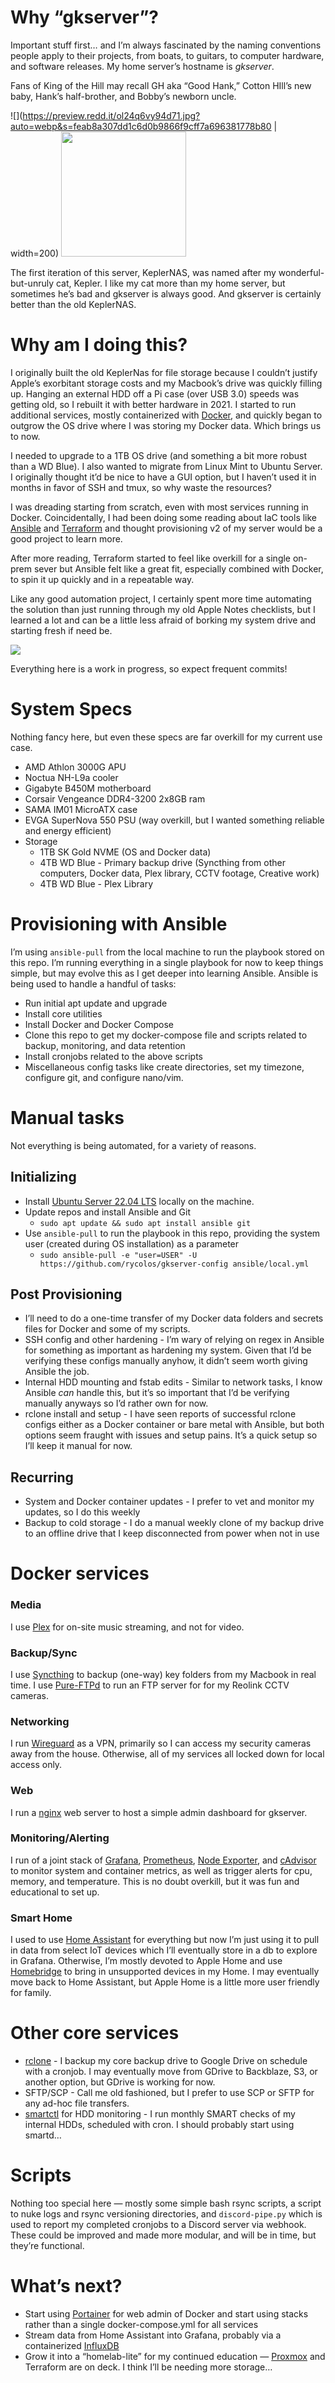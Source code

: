# Why “gkserver”?

Important stuff first… and I’m always fascinated by the naming conventions people apply to their projects, from boats, to guitars, to computer hardware, and software releases. My home server’s hostname is *gkserver*. 

Fans of King of the Hill may recall GH aka “Good Hank,” Cotton HIll’s new baby, Hank’s half-brother, and Bobby’s newborn uncle.

![](https://preview.redd.it/ol24q6vy94d71.jpg?auto=webp&s=feab8a307dd1c6d0b9866f9cff7a696381778b80 | width=200)
<img src="https://preview.redd.it/ol24q6vy94d71.jpg?auto=webp&s=feab8a307dd1c6d0b9866f9cff7a696381778b80" width="200">

The first iteration of this server, KeplerNAS, was named after my wonderful-but-unruly cat, Kepler. I like my cat more than my home server, but sometimes he’s bad and gkserver is always good. And gkserver is certainly better than the old KeplerNAS.

# Why am I doing this?

I originally built the old KeplerNas for file storage because I couldn’t justify Apple’s exorbitant storage costs and my Macbook’s drive was quickly filling up. Hanging an external HDD off a Pi case (over USB 3.0) speeds was getting old, so I rebuilt it with better hardware in 2021. I started to run additional services, mostly containerized with [Docker](https://www.docker.com), and quickly began to outgrow the OS drive where I was storing my Docker data. Which brings us to now. 

I needed to upgrade to a 1TB OS drive (and something a bit more robust than a WD Blue). I also wanted to migrate from Linux Mint to Ubuntu Server. I originally thought it’d be nice to have a GUI option, but I haven’t used it in months in favor of SSH and tmux, so why waste the resources? 

I was dreading starting from scratch, even with most services running in Docker. Coincidentally, I had been doing some reading about IaC tools like [Ansible](https://www.ansible.com) and [Terraform](https://www.terraform.io) and thought provisioning v2 of my server would be a good project to learn more. 

After more reading, Terraform started to feel like overkill for a single on-prem sever but Ansible felt like a great fit, especially combined with Docker, to spin it up quickly and in a repeatable way. 

Like any good automation project, I certainly spent more time automating the solution than just running through my old Apple Notes checklists, but I learned a lot and can be a little less afraid of borking my system drive and starting fresh if need be.

![](https://imgs.xkcd.com/comics/automation.png)

Everything here is a work in progress, so expect frequent commits!

# System Specs

Nothing fancy here, but even these specs are far overkill for my current use case. 

- AMD Athlon 3000G APU
- Noctua NH-L9a cooler
- Gigabyte B450M motherboard
- Corsair Vengeance DDR4-3200 2x8GB ram
- SAMA IM01 MicroATX case
- EVGA SuperNova 550 PSU (way overkill, but I wanted something reliable and energy efficient)
- Storage
    - 1TB SK Gold NVME (OS and Docker data)
    - 4TB WD Blue - Primary backup drive (Syncthing from other computers, Docker data, Plex library, CCTV footage, Creative work)
    - 4TB WD Blue - Plex Library

# Provisioning with Ansible

I’m using `ansible-pull` from the local machine to run the playbook stored on this repo. I’m running everything in a single playbook for now to keep things simple, but may evolve this as I get deeper into learning Ansible. Ansible is being used to handle a handful of tasks:

- Run initial apt update and upgrade
- Install core utilities
- Install Docker and Docker Compose
- Clone this repo to get my docker-compose file and scripts related to backup, monitoring, and data retention
- Install cronjobs related to the above scripts
- Miscellaneous config tasks like create directories, set my timezone, configure git, and configure nano/vim.

# Manual tasks

Not everything is being automated, for a variety of reasons.

## Initializing

- Install [Ubuntu Server 22.04 LTS](https://ubuntu.com/download/server) locally on the machine.
- Update repos and install Ansible and Git
    - `sudo apt update && sudo apt install ansible git`
- Use `ansible-pull` to run the playbook in this repo, providing the system user (created during OS installation) as a parameter
    - `sudo ansible-pull -e "user=USER" -U https://github.com/rycolos/gkserver-config ansible/local.yml`

## Post Provisioning

- I’ll need to do a one-time transfer of my Docker data folders and secrets files for Docker and some of my scripts.
- SSH config and other hardening - I’m wary of relying on regex in Ansible for something as important as hardening my system. Given that I’d be verifying these configs manually anyhow, it didn’t seem worth giving Ansible the job.
- Internal HDD mounting and fstab edits - Similar to network tasks, I know Ansible *can* handle this, but it’s so important that I’d be verifying manually anyways so I’d rather own for now.
- rclone install and setup - I have seen reports of successful rclone configs either as a Docker container or bare metal with Ansible, but both options seem fraught with issues and setup pains. It’s a quick setup so I’ll keep it manual for now.

## Recurring

- System and Docker container updates - I prefer to vet and monitor my updates, so I do this weekly
- Backup to cold storage - I do a manual weekly clone of my backup drive to an offline drive that I keep disconnected from power when not in use

# Docker services

### Media

I use [Plex](https://hub.docker.com/r/linuxserver/plex) for on-site music streaming, and not for video.

### Backup/Sync

I use [Syncthing](https://hub.docker.com/r/linuxserver/syncthing) to backup (one-way) key folders from my Macbook in real time. I use [Pure-FTPd](https://hub.docker.com/r/stilliard/pure-ftpd/) to run an FTP server for for my Reolink CCTV cameras.

### Networking

I run [Wireguard](https://hub.docker.com/r/linuxserver/wireguard) as a VPN, primarily so I can access my security cameras away from the house. Otherwise, all of my services all locked down for local access only.

### Web

I run a [nginx](https://hub.docker.com/_/nginx) web server to host a simple admin dashboard for gkserver.  

### Monitoring/Alerting

I run of a joint stack of [Grafana](https://hub.docker.com/r/grafana/grafana/), [Prometheus](https://hub.docker.com/r/prom/prometheus), [Node Exporter](https://github.com/prometheus/node_exporter), and [cAdvisor](https://github.com/google/cadvisor) to monitor system and container metrics, as well as trigger alerts for cpu, memory, and temperature. This is no doubt overkill, but it was fun and educational to set up.

### Smart Home

I used to use [Home Assistant](https://hub.docker.com/_/nginx) for everything but now I’m just using it to pull in data from select IoT devices which I’ll eventually store in a db to explore in Grafana. Otherwise, I’m mostly devoted to Apple Home and use [Homebridge](https://github.com/oznu/docker-homebridge) to bring in unsupported devices in my Home. I may eventually move back to Home Assistant, but Apple Home is a little more user friendly for family.

# Other core services

- [rclone](https://rclone.org) - I backup my core backup drive to Google Drive on schedule with a cronjob. I may eventually move from GDrive to Backblaze, S3, or another option, but GDrive is working for now.
- SFTP/SCP - Call me old fashioned, but I prefer to use SCP or SFTP for any ad-hoc file transfers.
- [smartctl](https://www.smartmontools.org) for HDD monitoring - I run monthly SMART checks of my internal HDDs, scheduled with cron. I should probably start using smartd…

# Scripts

Nothing too special here — mostly some simple bash rsync scripts, a script to nuke logs and rsync versioning directories, and `discord-pipe.py`  which is used to report my completed cronjobs to a Discord server via webhook. These could be improved and made more modular, and will be in time, but they’re functional.

# What’s next?

- Start using [Portainer](https://www.portainer.io) for web admin of Docker and start using stacks rather than a single docker-compose.yml for all services
- Stream data from Home Assistant into Grafana, probably via a containerized [InfluxDB](https://www.google.com/search?client=safari&rls=en&q=influxdb&ie=UTF-8&oe=UTF-8)
- Grow it into a “homelab-lite” for my continued education — [Proxmox](https://www.proxmox.com/en/) and Terraform are on deck. I think I’ll be needing more storage…
